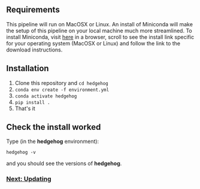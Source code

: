 ## Requirements

This pipeline will run on MacOSX or Linux. An install of Miniconda will make the setup of this pipeline on your local machine much more streamlined. To install Miniconda, visit [here](https://docs.conda.io/en/latest/miniconda.html) in a browser, scroll to see the install link specific for your operating system (MacOSX or Linux) and follow the link to the download instructions. 

## Installation

1. Clone this repository and ``cd hedgehog``
2. ``conda env create -f environment.yml``
3. ``conda activate hedgehog``
4. ``pip install .``
5. That's it

## Check the install worked

Type (in the <strong>hedgehog</strong> environment):

```
hedgehog -v
```
and you should see the versions of <strong>hedgehog</strong>.

### [Next: Updating](./updating.md)